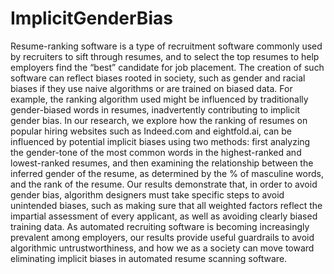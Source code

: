 # ImplicitGenderBias

Resume-ranking software is a type of recruitment software commonly used by recruiters to sift through resumes, and to select the top resumes to help employers find the “best” candidate for job placement.  The creation of such software can reflect biases rooted in society, such as gender and racial biases if they use naive algorithms or are trained on biased data. For example, the ranking algorithm used might be influenced by traditionally gender-biased words in resumes, inadvertently contributing to implicit gender bias. In our research, we explore how the ranking of resumes on popular hiring websites such as Indeed.com and eightfold.ai, can be influenced by potential implicit biases using two methods: first analyzing the gender-tone of the most common words in the highest-ranked and lowest-ranked resumes, and then examining the relationship between the inferred gender of the resume, as determined by the % of masculine words, and the rank of the resume. Our results demonstrate that, in order to avoid gender bias, algorithm designers must take specific steps to avoid unintended biases, such as making sure that all weighted factors reflect the impartial assessment of every applicant, as well as avoiding clearly biased training data. As automated recruiting software is becoming increasingly prevalent among employers, our results provide useful guardrails to avoid algorithmic untrustworthiness, and how we as a society can move toward eliminating implicit biases in automated resume scanning software.
